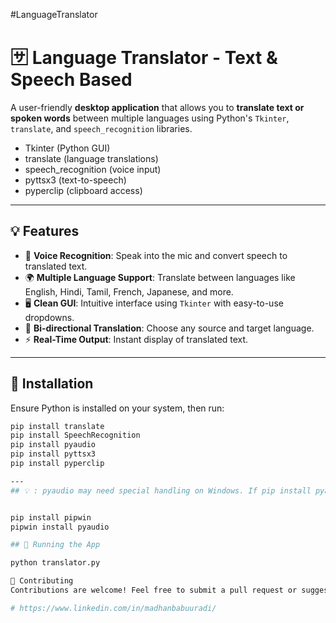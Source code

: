 #LanguageTranslator

# 🈂️ Language Translator - Text & Speech Based

A user-friendly **desktop application** that allows you to **translate text or spoken words** between multiple languages using Python's `Tkinter`, `translate`, and `speech_recognition` libraries.
- Tkinter (Python GUI)
- translate (language translations)
- speech_recognition (voice input)
- pyttsx3 (text-to-speech)
- pyperclip (clipboard access)
---

## 💡 Features

- 🎤 **Voice Recognition**: Speak into the mic and convert speech to translated text.
- 🌍 **Multiple Language Support**: Translate between languages like English, Hindi, Tamil, French, Japanese, and more.
- 🖥️ **Clean GUI**: Intuitive interface using `Tkinter` with easy-to-use dropdowns.
- 🔁 **Bi-directional Translation**: Choose any source and target language.
- ⚡ **Real-Time Output**: Instant display of translated text.

---

## 🔧 Installation

Ensure Python is installed on your system, then run:

```bash
pip install translate
pip install SpeechRecognition
pip install pyaudio
pip install pyttsx3
pip install pyperclip

---
## 💡 : pyaudio may need special handling on Windows. If pip install pyaudio fails, try:


pip install pipwin
pipwin install pyaudio

## 🚀 Running the App

python translator.py

🙌 Contributing
Contributions are welcome! Feel free to submit a pull request or suggest features via issues.

# https://www.linkedin.com/in/madhanbabuuradi/
